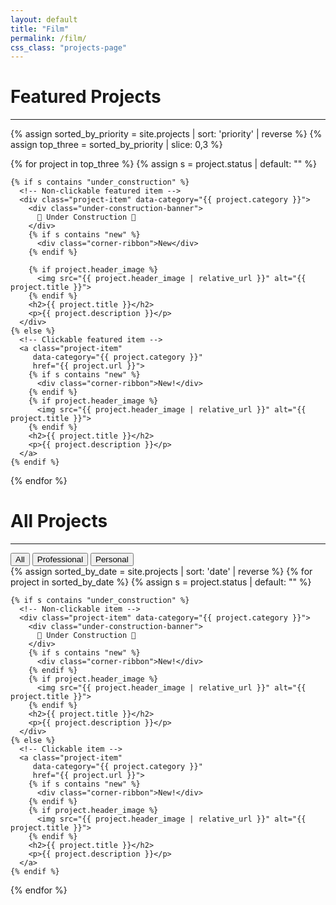 ```yaml
---
layout: default
title: "Film"
permalink: /film/
css_class: "projects-page"
---
```


# Featured Projects

---
<!-- Featured Projects (highest priority) -->
<div class="featured-gallery">
  {% assign sorted_by_priority = site.projects | sort: 'priority' | reverse %}
  {% assign top_three = sorted_by_priority | slice: 0,3 %}

  {% for project in top_three %}
    <!-- Grab status, default to "" if none -->
    {% assign s = project.status | default: "" %}

    {% if s contains "under_construction" %}
      <!-- Non-clickable featured item -->
      <div class="project-item" data-category="{{ project.category }}">
        <div class="under-construction-banner">
          🚧 Under Construction 🚧
        </div>
        {% if s contains "new" %}
          <div class="corner-ribbon">New</div>
        {% endif %}

        {% if project.header_image %}
          <img src="{{ project.header_image | relative_url }}" alt="{{ project.title }}">
        {% endif %}
        <h2>{{ project.title }}</h2>
        <p>{{ project.description }}</p>
      </div>
    {% else %}
      <!-- Clickable featured item -->
      <a class="project-item"
         data-category="{{ project.category }}"
         href="{{ project.url }}">
        {% if s contains "new" %}
          <div class="corner-ribbon">New!</div>
        {% endif %}
        {% if project.header_image %}
          <img src="{{ project.header_image | relative_url }}" alt="{{ project.title }}">
        {% endif %}
        <h2>{{ project.title }}</h2>
        <p>{{ project.description }}</p>
      </a>
    {% endif %}
  {% endfor %}
</div>

# All Projects

---
<!-- Filter Buttons -->
<div class="project-filters">
  <button data-filter="all" onclick="filterAllProjects('all')">All</button>
  <button data-filter="professional" onclick="filterAllProjects('professional')">Professional</button>
  <button data-filter="personal" onclick="filterAllProjects('personal')">Personal</button>
</div>

<!-- All Projects (sorted newest to oldest by date) -->
<div class="all-gallery">
  {% assign sorted_by_date = site.projects | sort: 'date' | reverse %}
  {% for project in sorted_by_date %}
    {% assign s = project.status | default: "" %}

    {% if s contains "under_construction" %}
      <!-- Non-clickable item -->
      <div class="project-item" data-category="{{ project.category }}">
        <div class="under-construction-banner">
          🚧 Under Construction 🚧
        </div>
        {% if s contains "new" %}
          <div class="corner-ribbon">New!</div>
        {% endif %}
        {% if project.header_image %}
          <img src="{{ project.header_image | relative_url }}" alt="{{ project.title }}">
        {% endif %}
        <h2>{{ project.title }}</h2>
        <p>{{ project.description }}</p>
      </div>
    {% else %}
      <!-- Clickable item -->
      <a class="project-item"
         data-category="{{ project.category }}"
         href="{{ project.url }}">
        {% if s contains "new" %}
          <div class="corner-ribbon">New!</div>
        {% endif %}
        {% if project.header_image %}
          <img src="{{ project.header_image | relative_url }}" alt="{{ project.title }}">
        {% endif %}
        <h2>{{ project.title }}</h2>
        <p>{{ project.description }}</p>
      </a>
    {% endif %}
  {% endfor %}
</div>

<script>
  function filterAllProjects(category) {
    // Only select items within the all-gallery
    const items = document.querySelectorAll('.all-gallery .project-item');
    items.forEach(item => {
      if (category === 'all') {
        item.style.display = 'block';
      } else {
        const cat = item.getAttribute('data-category');
        item.style.display = (cat === category) ? 'block' : 'none';
      }
    });

    // Highlight the correct button
    const buttons = document.querySelectorAll('.project-filters button');
    buttons.forEach(btn => {
      btn.classList.remove('active');
      if (btn.dataset.filter === category) {
        btn.classList.add('active');
      }
    });
  }

  // Optional: auto-show "All" on page load
  document.addEventListener('DOMContentLoaded', () => {
    filterAllProjects('all');
  });
</script>
